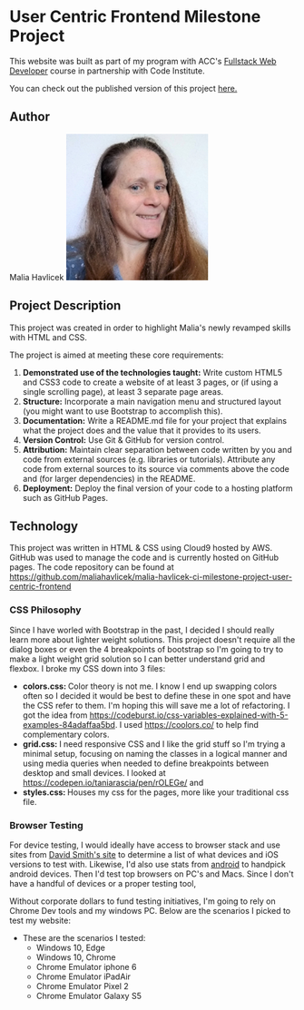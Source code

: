 # User Centric Frontend Milestone Project
This website was built as part of my program with ACC's <a href="https://courses.codeinstitute.net/program/FullstackWebDeveloper" target="_blank">Fullstack Web Developer</a>
course in partnership with Code Institute.

You can check out the published version of this project <a href="https://maliahavlicek.github.io/malia-havlicek-ci-milestone-project-user-centric-frontend/" target="_blank">here.</a>

## Author
Malia Havlicek ![Picture of Malia, a talented and hopeful web developer.](images/malia.jpg)

## Project Description
This project was created in order to highlight Malia's newly revamped skills with HTML and CSS. 

The project is aimed at meeting these core requirements:
1. <strong>Demonstrated use of the technologies taught:</strong> Write custom HTML5 and CSS3 code to create a website of at least 3 pages, or (if using a single scrolling page), at least 3 separate page areas.
1. <strong>Structure:</strong> Incorporate a main navigation menu and structured layout (you might want to use Bootstrap to accomplish this).
1. <strong> Documentation:</strong> Write a README.md file for your project that explains what the project does and the value that it provides to its users.
1. <strong>Version Control:</strong> Use Git & GitHub for version control.
1. <strong>Attribution:</strong> Maintain clear separation between code written by you and code from external sources (e.g. libraries or tutorials). Attribute any code from external sources to its source via comments above the code and (for larger dependencies) in the README.
1. <strong>Deployment:</strong> Deploy the final version of your code to a hosting platform such as GitHub Pages.

## Technology
This project was written in HTML & CSS using Cloud9 hosted by AWS. GitHub was used to manage the code and is currently hosted on GitHub pages.
The code repository can be found at <a href="https://github.com/maliahavlicek/malia-havlicek-ci-milestone-project-user-centric-frontend">https://github.com/maliahavlicek/malia-havlicek-ci-milestone-project-user-centric-frontend</a> 

### CSS Philosophy
Since I have worled with Bootstrap in the past, I decided I should really learn more about lighter weight solutions. This project doesn't require all the dialog boxes or even the 4 breakpoints of bootstrap so I'm going to try 
to make a light weight grid solution so I can better understand grid and flexbox. I broke my CSS down into 3 files:

- <strong>colors.css: </strong> Color theory is not me. I know I end up swapping colors often so I decided it would be best to define these in one spot and have the CSS refer to them. I'm hoping this will save me a lot of refactoring. I got the idea from https://codeburst.io/css-variables-explained-with-5-examples-84adaffaa5bd. I used https://coolors.co/ to help find complementary colors.
- <strong>grid.css: </strong> I need responsive CSS and I like the grid stuff so I'm trying a minimal setup, focusing on naming the classes in a logical manner and using media queries when needed to define breakpoints between desktop and small devices. I looked at https://codepen.io/taniarascia/pen/rOLEGe/ and 
- <strong>styles.css: </strong> Houses my css for the pages, more like your traditional css file.

### Browser Testing
For device testing, I would ideally have access to browser stack and use sites from [David Smith's site](https://david-smith.org/iosversionstats/) to determine a list of what devices and iOS versions to test with. Likewise, 
I'd also use stats from [android](https://developer.android.com/about/dashboards) to handpick android devices.  Then I'd test top browsers on PC's and Macs. Since I don't have a handful of devices or a proper testing tool,

Without corporate dollars to fund testing initiatives, I'm going to rely on Chrome Dev tools and my windows PC.  Below are the scenarios I picked to test my website:

- These are the scenarios I tested:
    * Windows 10, Edge
    * Windows 10, Chrome
    * Chrome Emulator iphone 6
    * Chrome Emulator iPadAir
    * Chrome Emulator Pixel 2
    * Chrome Emulator Galaxy S5

